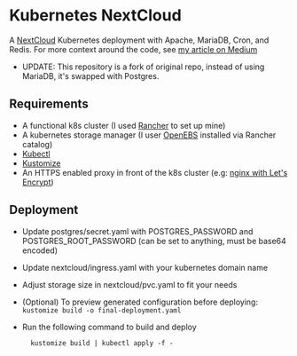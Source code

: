 # Kubernetes NextCloud
A [NextCloud](https://nextcloud.com/) Kubernetes deployment with Apache, MariaDB, Cron, and Redis. For more context around the code, see [my article on Medium](https://medium.com/@acheaito/nextcloud-on-kubernetes-19658785b565)
* UPDATE: This repository is a fork of original repo, instead of using MariaDB, it's swapped with Postgres.

## Requirements
* A functional k8s cluster (I used [Rancher](https://rancher.com/what-is-rancher/overview/) to set up mine)
* A kubernetes storage manager (I user [OpenEBS](https://www.openebs.io/) installed via Rancher catalog)
* [Kubectl](https://kubernetes.io/docs/tasks/tools/install-kubectl/)
* [Kustomize](https://github.com/kubernetes-sigs/kustomize)
* An HTTPS enabled proxy in front of the k8s cluster (e.g: [nginx with Let's Encrypt](https://www.nginx.com/blog/free-certificates-lets-encrypt-and-nginx/))

## Deployment
* Update postgres/secret.yaml with POSTGRES_PASSWORD and POSTGRES_ROOT_PASSWORD (can be set to anything, must be base64 encoded)
* Update nextcloud/ingress.yaml with your kubernetes domain name
* Adjust storage size in nextcloud/pvc.yaml to fit your needs
* (Optional) To preview generated configuration before deploying:
        `kustomize build -o final-deployment.yaml`
* Run the following command to build and deploy

        kustomize build | kubectl apply -f -
